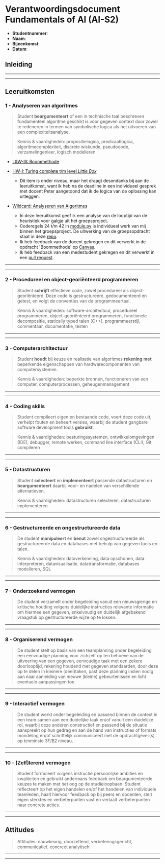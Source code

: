 # Verantwoordingsdocument[](title-id) <br> Fundamentals of AI (AI-S2)


[comment]: # (Instructie: vul onderstaande velden in. 'Bijeenkomst' is peilmoment 1, peilmoment 2 of beslismoment.)

* **Studentnummer**:
* **Naam**:
* **Bijeenkomst**:
* **Datum**:


## Inleiding

[comment]: # (Instructie: beschrijf in circa 200 woorden je ontwikkeling in de afgelopen periode. Doe dit in drie alinea's, waarin je achtereenvolgens antwoord geeft op de volgende vragen: 1. wat ging er goed in afgelopen periode; 2. wat kon er beter in afgelopen periode; 3. wat ga je komende periode vasthouden en/of verbeteren. Wees zo concreet mogelijk en geef voorbeelden.)

[comment]: # (Inleiding peilmoment 1)

---

[comment]: # (Inleiding peilmoment 2)

---

[comment]: # (Inleiding beslismoment)


## Leeruitkomsten

[comment]: # (Instructie: benoem per leeruitkomst de portfolio-items die deze leeruitkomst geheel of gedeeltelijk aantonen en die je afgelopen periode hebt opgeleverd. Let op: een portfolio-item telt alleen mee als deze aan de eisen voldoet, zoals beschreven op Canvas. Kort samengevat is een portfolio-item een product ingeleverd op Canvas, waarbij de verkregen feedback is verwerkt en die geaccordeerd is door een docent. Geef bij elk portfolio-item 1. de naam; 2. een link naar de inlevering op Canvas; 3. een link naar code in een repository, indien van toepassing; 4. een korte toelichting. Een toelichting is doorgaans *niet* nodig als je een voorgedefinieerd portfolio-item op niveau hebt voltooid. Scheid de peilmomenten met een horizontale streep.)


### 1 - Analyseren van algoritmes

> Student **beargumenteert** of een in technische taal beschreven fundamenteel algoritme geschikt is voor gegeven context door zowel te redeneren in termen van symbolische logica als het uitvoeren van een complexiteitsanalyse.

> Kennis & vaardigheden: propositielogica, predicaatlogica, algoritmecomplexiteit,  discrete wiskunde, pseudocode, verzamelingenleer, logisch modelleren

[comment]: # (Portfolio-items peilmoment 1. Het eerste voorbeeld is een voorgedefinieerd portfolio-item dat op niveau is voltooid. Het tweede voorbeeld is een voorgedefinieerd portfolio-item dat onder niveau is. Het derde voorbeeld is een invulling van een wildcard. NB. Verwijder deze voorbeelden bij inlevering van het verantwoordingsdocument.)

* [L&W-III: Boommethode](https://canvas.hu.nl/courses/44855/assignments/327461/submissions/367387)

* [HW-I: Turing complete t/m level *Little Box*](https://canvas.hu.nl/courses/44855/assignments/327461/submissions/367387)
    * Dit item is onder niveau, maar het draagt desondanks bij aan de leeruitkomst, want ik heb na de deadline in een individueel gesprek met docent Peter aangetoond dat ik de logica van de oplossing kan uitleggen.

* [Wildcard: Analyseren van Algoritmes](https://canvas.hu.nl/courses/44855/assignments/327461/submissions/367387)
    * In deze leeruitkomst geef ik een analyse van de looptijd van de heuristiek voor galgje uit het groepsproject.
    * Coderegels 24 t/m 42 in [module.py](https://github.com/AI-S2-Fundamentals-2024/superstudentje/megaopdracht/module.py) is individueel werk van mij binnen het groepsproject. De uitwerking van de groepsopdracht staat in deze  [repo](https://github.com/AI-S2-Fundamentals-2024/superstudentje/megaopdracht).
    * Ik heb feedback van de docent gekregen en dit verwerkt in de opdracht 'Boommethode' op [Canvas](https://canvas.hu.nl/courses/44855/assignments/328081/submissions/367387).
    * Ik heb feedback van een medestudent gekregen en dit verwerkt in een [pull request](https://github.com/AI-S2-Fundamentals-2024/superstudentje/megaopdracht/vettepullrequest).

---

[comment]: # (Portfolio-items peilmoment 2)

---

[comment]: # (Portfolio-items beslismoment)



### 2 - Procedureel en object-georiënteerd programmeren

> Student **schrijft** effectieve code, zowel procedureel als  object-georiënteerd. Deze code is gestructureerd, gedocumenteerd en getest, en volgt de conventies van de programmeertaal.

> Kennis & vaardigheden: software-architectuur, procedureel programmeren, object-georiënteerd programmeren, functionele decompositie, statically typed talen (C++), programmeerstijl, commentaar, documentatie, testen

[comment]: # (Portfolio-items peilmoment 1)

---

[comment]: # (Portfolio-items peilmoment 2)

---

[comment]: # (Portfolio-items beslismoment)



### 3 - Computerarchitectuur

> Student **houdt** bij keuze en realisatie van algoritmes **rekening** **met** beperkende eigenschappen van hardwarecomponenten van computersystemen.

> Kennis & vaardigheden: beperkte bronnen, functioneren van een computer, computerprocessen, geheugenmanagement

[comment]: # (Portfolio-items peilmoment 1)

---

[comment]: # (Portfolio-items peilmoment 2)

---

[comment]: # (Portfolio-items beslismoment)



### 4 - Coding skills

> Student compileert eigen en bestaande code, voert deze code uit, verhelpt fouten en beheert versies, waarbij de student gangbare software development tools **gebruikt**.

> Kennis & vaardigheden: besturingssystemen, ontwikkelomgevingen (IDE), debugger, remote werken, command line interface (CLI), Git, compileren

[comment]: # (Portfolio-items peilmoment 1)

---

[comment]: # (Portfolio-items peilmoment 2)

---

[comment]: # (Portfolio-items beslismoment)


### 5 - Datastructuren

> Student **selecteert** en **implementeert** passende datastructuren en **beargumenteert** daarbij voor- en nadelen van verschillende alternatieven.

> Kennis & vaardigheden: datastructuren selecteren, datastructuren implementeren

[comment]: # (Portfolio-items peilmoment 1)

---

[comment]: # (Portfolio-items peilmoment 2)

---

[comment]: # (Portfolio-items beslismoment)


### 6 - Gestructureerde en ongestructureerde data

> De student **manipuleert** en **benut** zowel ongestructureerde als gestructureerde data en databases met behulp van gegeven tools en talen.

> Kennis & vaardigheden: dataverkenning, data opschonen, data interpreteren, datavisualisatie, datatransformatie, databases modelleren, SQL

[comment]: # (Portfolio-items peilmoment 1)

---

[comment]: # (Portfolio-items peilmoment 2)

---

[comment]: # (Portfolio-items beslismoment)


### 7 - Onderzoekend vermogen

> De student verzamelt onder begeleiding vanuit een nieuwsgierige en kritische houding volgens duidelijke instructies relevante informatie om hiermee een gegeven, enkelvoudig en duidelijk afgebakend vraagstuk op gestructureerde wijze op te lossen.

[comment]: # (Portfolio-items peilmoment 1)

---

[comment]: # (Portfolio-items peilmoment 2)

---

[comment]: # (Portfolio-items beslismoment)


### 8 - Organiserend vermogen

> De student stelt op basis van een teamplanning onder begeleiding een eenvoudige planning voor zichzelf op ten behoeve van de uitvoering van een gegeven, eenvoudige taak met een zekere doorlooptijd, rekening houdend met gegeven standaarden, door deze op te delen in kleinere (deel)taken, past deze planning indien nodig aan naar aanleiding van nieuwe (kleine) gebeurtenissen en licht eventuele aanpassingen toe.


[comment]: # (Portfolio-items peilmoment 1)

---

[comment]: # (Portfolio-items peilmoment 2)

---

[comment]: # (Portfolio-items beslismoment)



### 9 - Interactief vermogen

> De student werkt onder begeleiding en passend binnen de context in een team samen aan een duidelijke taak en/of vanuit een duidelijke rol, waarbij deze anderen constructief en passend bij de situatie aanspreekt op hun gedrag en aan de hand van instructies of formats mondeling en/of schriftelijk communiceert met de opdrachtgever(s) op tenminste 3F/B2 niveau.

[comment]: # (Portfolio-items peilmoment 1)

---

[comment]: # (Portfolio-items peilmoment 2)

---

[comment]: # (Portfolio-items beslismoment)


### 10 - (Zelf)lerend vermogen

> Student formuleert volgens instructie persoonlijke ambities en kwaliteiten en gebruikt andermans feedback om beargumenteerde keuzes te maken met het oog op de studieloopbaan. Student reflecteert op het eigen handelen en/of het handelen van individuele teamleden, haalt hiervoor feedback op bij peers en docenten, stelt eigen sterktes en verbeterpunten vast en vertaalt verbeterpunten naar concrete acties.

[comment]: # (Portfolio-items peilmoment 1)

---

[comment]: # (Portfolio-items peilmoment 2)

---

[comment]: # (Portfolio-items beslismoment)


## Attitudes

[comment]: # (Instructie: beschrijf voor minimaal één attitude hoe je je daar afgelopen periode in hebt ontwikkeld en hoe wij die houding kunnen terugzien in je werk. Aan het eind van het semester moeten alle attitudes hier eenmaal zijn beschreven. Scheid de peilmomenten met een horizontale streep. )

> Attitudes: nauwkeurig, doorzettend, verbeteringsgericht, communicatief, concreet analytisch

[comment]: # (Beschrijving attitudes peilmoment 1)

---

[comment]: # (Beschrijving attitudes peilmoment 2)

---

[comment]: # (Beschrijving attitudes beslismoment)

